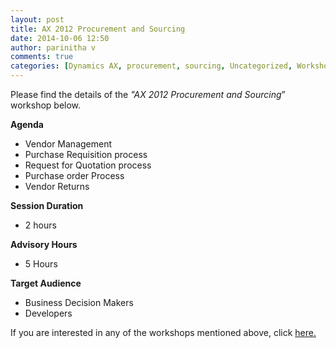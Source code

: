 ```yaml
---
layout: post
title: AX 2012 Procurement and Sourcing
date: 2014-10-06 12:50
author: parinitha v
comments: true
categories: [Dynamics AX, procurement, sourcing, Uncategorized, Workshops]
---
```

Please find the details of the <i>"AX 2012 Procurement and Sourcing</i>&rdquo; workshop below.

<strong>Agenda</strong>

<ul>
<li>Vendor Management</li>
<li>Purchase Requisition process</li>
<li>Request for Quotation process</li>
<li>Purchase order Process</li>
<li>Vendor Returns</li>
</ul>

<strong>Session Duration</strong>

<ul>
<li>2 hours</li>
</ul>

<strong>Advisory Hours</strong>

<ul>
<li>5 Hours</li>
</ul>

<strong>Target Audience</strong>

<ul>
<li>Business Decision Makers</li>
<li>Developers</li>
</ul>

If you are interested in any of the workshops mentioned above, click&nbsp;<a href="mailto:blog_ptsdynamics@microsoft.com?Subject=Dynamics%20AX%20Workshops%20-%20Registration&amp;Body=PLEASE%20FILL%20IN%20THE%20FOLLOWING%20DETAILS%0A%0AName%3A%0ACompany%20Name%3A%0APartner%20ID%3A%0AContact%20number%3A%0AEmail%20ID%3A%0AProducts%20interested%20in%3A%0ASessions%20interested%20in%3A">here.</a>

